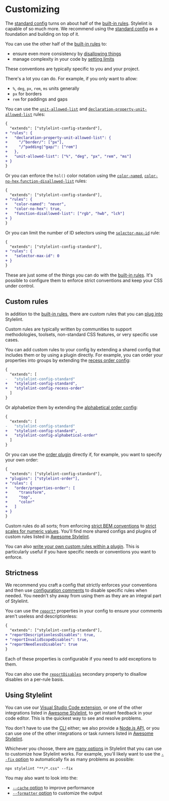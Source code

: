 # Customizing

The [standard config](https://www.npmjs.com/package/stylelint-config-standard) turns on about half of the [built-in rules](rules.md). Stylelint is capable of so much more. We recommend using the [standard config](https://www.npmjs.com/package/stylelint-config-standard) as a foundation and building on top of it.

You can use the other half of the [built-in rules](rules.md) to:

- ensure even more consistency by [disallowing things](rules.md#allowed-disallowed--required)
- manage complexity in your code by [setting limits](rules.md#max--min)

These conventions are typically specific to you and your project.

There's a lot you can do. For example, if you only want to allow:

- `%`, `deg`, `px`, `rem`, `ms` units generally
- `px` for borders
- `rem` for paddings and gaps

You can use the [`unit-allowed-list`](../../lib/rules/unit-allowed-list/README.md) and [`declaration-property-unit-allowed-list`](../../lib/rules/declaration-property-unit-allowed-list/README.md) rules:

```diff json
{
  "extends": ["stylelint-config-standard"],
+ "rules": {
+   "declaration-property-unit-allowed-list": {
+     "/^border/": ["px"],
+     "/^padding|^gap/": ["rem"]
+   },
+   "unit-allowed-list": ["%", "deg", "px", "rem", "ms"]
+ }
}
```

Or you can enforce the `hsl()` color notation using the [`color-named`](../../lib/rules/color-named/README.md), [`color-no-hex`](../../lib/rules/color-no-hex/README.md),[`function-disallowed-list`](../../lib/rules/function-disallowed-list/README.md) rules:

```diff json
{
  "extends": ["stylelint-config-standard"],
+ "rules": {
+   "color-named": "never",
+   "color-no-hex": true,
+   "function-disallowed-list": ["rgb", "hwb", "lch"]
+ }
}
```

Or you can limit the number of ID selectors using the [`selector-max-id`](../../lib/rules/selector-max-id/README.md) rule:

```diff json
{
  "extends": ["stylelint-config-standard"],
+ "rules": {
+   "selector-max-id": 0
+ }
}
```

These are just some of the things you can do with the [built-in rules](rules.md). It's possible to configure them to enforce strict conventions and keep your CSS under control.

## Custom rules

In addition to the [built-in rules](rules.md), there are custom rules that you can [plug into](configure.md#plugins) Stylelint.

Custom rules are typically written by communities to support methodologies, toolsets, non-standard CSS features, or very specific use cases.

You can add custom rules to your config by extending a shared config that includes them or by using a plugin directly. For example, you can order your properties into groups by extending the [recess order config](https://www.npmjs.com/package/stylelint-config-recess-order):

```diff json
{
  "extends": [
-   "stylelint-config-standard"
+   "stylelint-config-standard",
+   "stylelint-config-recess-order"
  ]
}
```

Or alphabetize them by extending the [alphabetical order config](https://www.npmjs.com/package/stylelint-config-alphabetical-order):

```diff json
{
  "extends": [
-   "stylelint-config-standard"
+   "stylelint-config-standard",
+   "stylelint-config-alphabetical-order"
  ]
}
```

Or you can use the [order plugin](https://www.npmjs.com/package/stylelint-order) directly if, for example, you want to specify your own order:

```diff json
{
  "extends": ["stylelint-config-standard"],
+ "plugins": ["stylelint-order"],
+ "rules": {
+   "order/properties-order": [
+     "transform",
+     "top",
+     "color"
+   ]
+ }
}
```

Custom rules do all sorts; from enforcing [strict BEM conventions](https://www.npmjs.com/package/stylelint-selector-bem-pattern) to [strict scales for numeric values](https://www.npmjs.com/package/stylelint-scales). You'll find more shared configs and plugins of custom rules listed in [Awesome Stylelint](https://github.com/stylelint/awesome-stylelint/#readme).

You can also [write your own custom rules within a plugin](../developer-guide/plugins.md). This is particularly useful if you have specific needs or conventions you want to enforce.

## Strictness

We recommend you craft a config that strictly enforces your conventions and then use [configuration comments](./ignore-code.md) to disable specific rules when needed. You needn't shy away from using them as they are an integral part of Stylelint.

You can use the [`report*`](./configure.md#report) properties in your config to ensure your comments aren't useless and descriptionless:

```diff json
{
  "extends": ["stylelint-config-standard"],
+ "reportDescriptionlessDisables": true,
+ "reportInvalidScopeDisables": true,
+ "reportNeedlessDisables": true
}
```

Each of these properties is configurable if you need to add exceptions to them.

You can also use the [`reportDisables`](./configure.md#reportdisables) secondary property to disallow disables on a per-rule basis.

## Using Stylelint

You can use our [Visual Studio Code extension](https://marketplace.visualstudio.com/items?itemName=stylelint.vscode-stylelint), or one of the other integrations listed in [Awesome Stylelint](https://github.com/stylelint/awesome-stylelint/#readme), to get instant feedback in your code editor. This is the quickest way to see and resolve problems.

You don't have to use the [CLI](./cli.md) either; we also provide a [Node.js API](./node-api.md), or you can use one of the other integrations or task runners listed in [Awesome Stylelint](https://github.com/stylelint/awesome-stylelint/#readme).

Whichever you choose, there are [many options](./options.md) in Stylelint that you can use to customize how Stylelint works. For example, you'll likely want to use the [`--fix` option](options.md#fix) to automatically fix as many problems as possible:

```shell
npx stylelint "**/*.css" --fix
```

You may also want to look into the:

- [`--cache` option](options.md#cache) to improve performance
- [`--formatter` option](options.md#formatter) to customize the output
